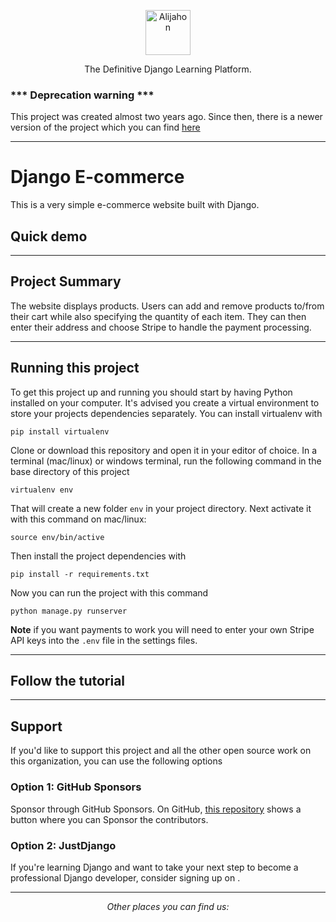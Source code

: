 
<p align="center">
  <p align="center">
    <a href="#" target="_blank">
      <img src="" alt="Alijahon" height="72">
    </a>
  </p>
  <p align="center">
    The Definitive Django Learning Platform.
  </p>
</p>

### *** Deprecation warning ***

This project was created almost two years ago. Since then, there is a newer version of the project which you can find [here](https://github.com/URL)

  
---

# Django E-commerce

This is a very simple e-commerce website built with Django.

## Quick demo
---

## Project Summary

The website displays products. Users can add and remove products to/from their cart while also specifying the quantity of each item. They can then enter their address and choose Stripe to handle the payment processing.


---

## Running this project

To get this project up and running you should start by having Python installed on your computer. It's advised you create a virtual environment to store your projects dependencies separately. You can install virtualenv with

```
pip install virtualenv
```

Clone or download this repository and open it in your editor of choice. In a terminal (mac/linux) or windows terminal, run the following command in the base directory of this project

```
virtualenv env
```

That will create a new folder `env` in your project directory. Next activate it with this command on mac/linux:

```
source env/bin/active
```

Then install the project dependencies with

```
pip install -r requirements.txt
```

Now you can run the project with this command

```
python manage.py runserver
```


**Note** if you want payments to work you will need to enter your own Stripe API keys into the `.env` file in the settings files.

---

## Follow the tutorial

---

## Support

If you'd like to support this project and all the other open source work on this organization, you can use the following options

### Option 1: GitHub Sponsors

Sponsor through GitHub Sponsors. On GitHub, [this repository](https://github.com/URL) shows a button where you can Sponsor the contributors.

### Option 2: JustDjango

If you're learning Django and want to take your next step to become a professional Django developer, consider signing up on .

---



<div align="center">

<i>Other places you can find us:</i><br>

</div>
